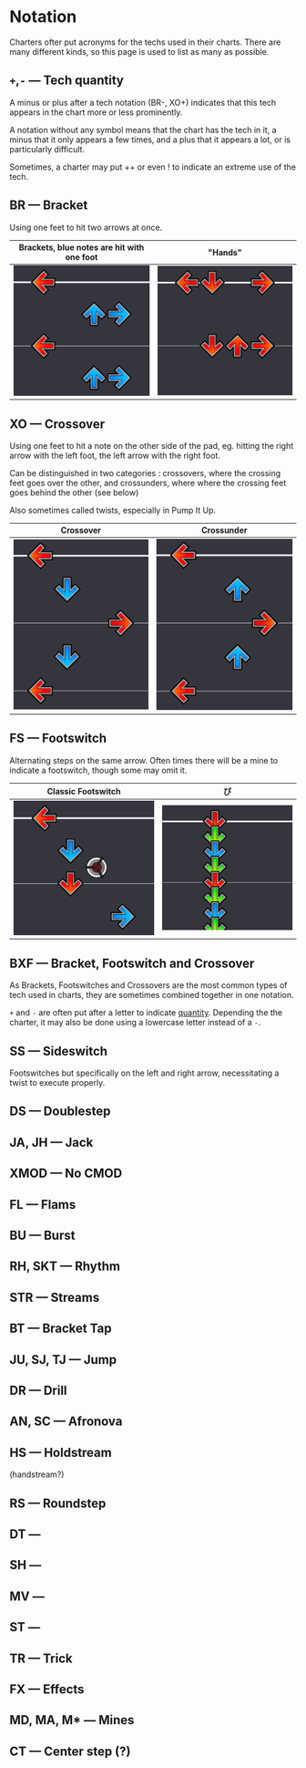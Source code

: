 # Notation

Charters ofter put acronyms for the techs used in their charts. There are many different kinds, so this page is used to list as many as possible.

## `+`,`-` — Tech quantity
A minus or plus after a tech notation (BR-, XO+) indicates that this tech appears in the chart more or less prominently. 

A notation without any symbol means that the chart has the tech in it, a minus that it only appears a few times, and a plus that it appears a lot, or is particularly difficult.

Sometimes, a charter may put ++ or even ! to indicate an extreme use of the tech.

## BR — Bracket
Using one feet to hit two arrows at once.

|Brackets, blue notes are hit with one foot|"Hands"|
|:-:|:-:|
|![brackets](./assets/bracket1.png)|![crossover](./assets/bracket2.png)|

## XO — Crossover
Using one feet to hit a note on the other side of the pad, eg. hitting the right arrow with the left foot, the left arrow with the right foot.

Can be distinguished in two categories : crossovers, where the crossing feet goes over the other, and crossunders, where where the crossing feet goes behind the other (see below)

Also sometimes called twists, especially in Pump It Up.

|Crossover|Crossunder|
|:-:|:-:|
|![crossover](./assets/cross1.png)|![crossover](./assets/cross2.png)|

## FS — Footswitch
Alternating steps on the same arrow. Often times there will be a mine to indicate a footswitch, though some may omit it.

|Classic Footswitch|び|
|:-:|:-:|
|![footswitch](./assets/footswitch1.png)|![bi](./assets/footswitch2.png)|
## BXF — Bracket, Footswitch and Crossover
As Brackets, Footswitches and Crossovers are the most common types of tech used in charts, they are sometimes combined together in one notation.

`+` and `-` are often put after a letter to indicate [quantity](#---tech-quantity). Depending the the charter, it may also be done using a lowercase letter instead of a `-`.

## SS — Sideswitch
Footswitches but specifically on the left and right arrow, necessitating a twist to execute properly. 

## DS — Doublestep
## JA, JH — Jack
## XMOD — No CMOD
## FL — Flams
## BU — Burst
## RH, SKT — Rhythm
## STR — Streams
## BT — Bracket Tap
## JU, SJ, TJ — Jump
## DR — Drill
## AN, SC — Afronova
## HS — Holdstream
(handstream?)
## RS — Roundstep
## DT — 
## SH — 
## MV — 
## ST — 
## TR — Trick
## FX — Effects
## MD, MA, M* — Mines
## CT — Center step (?)
